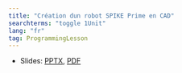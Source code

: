 ```yaml
---
title: "Création dun robot SPIKE Prime en CAD"
searchterms: "toggle 1Unit"
lang: "fr"
tag: ProgrammingLesson
---
```

 <ul>
 <li class="ng-binding">Slides:
 <a href="ProgrammingLessons/FLL-RD-04-U1-Création-dun-robot-SPIKE-Prime-en-CAD.pptx">PPTX</a>,
 <a href="ProgrammingLessons/FLL-RD-04-U1-Création-dun-robot-SPIKE-Prime-en-CAD.pdf">PDF</a>

 </li>
 </ul>
